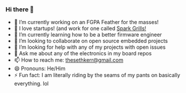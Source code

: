 ### Hi there 👋

- 🔭 I’m currently working on an FGPA Feather for the masses!
- 🏢 I love startups! (and work for one called [Spark Grills!](https://sparkgrills.com)
- 🌱 I’m currently learning how to be a better firmware engineer
- 👯 I’m looking to collaborate on open source embedded projects
- 🤔 I’m looking for help with any of my projects with open issues
- 💬 Ask me about any of the electronics in my board repos
- 📫 How to reach me: thesethkerr@gmail.com
- 😄 Pronouns: He/Him
- ⚡ Fun fact: I am literally riding by the seams of my pants on basically everything. lol

